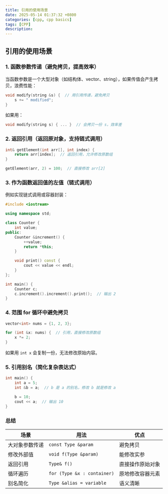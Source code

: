 ```yaml
---
title: 引用的使用场景
date: 2025-05-14 01:37:32 +0800
categories: [cpp, cpp basics]
tags: [CPP]
description: 
---
```

## 引用的使用场景

### 1. 函数参数传递（避免拷贝，提高效率）

当函数参数是一个大型对象（如结构体、vector、string），如果传值会产生拷贝，浪费性能：

```c++
void modify(string &s) {  // 用引用传递，避免拷贝
    s += " modified";
}
```

如果用：

```c++
void modify(string s) { ... }  // 会拷贝一份 s，效率差
```

### 2. 返回引用（返回原对象，支持链式调用）

```c++
int& getElement(int arr[], int index) {
    return arr[index];  // 返回引用，允许修改原数组
}

getElement(arr, 2) = 100;  // 直接修改 arr[2]
```

### 3. 作为函数返回值的左值（链式调用）

例如实现链式调用或容器封装：

```c++
#include <iostream>

using namespace std;

class Counter {
    int value;
public:
    Counter &increment() {
        ++value;
        return *this;
    }

    void print() const {
        cout << value << endl;
    }
};

int main() {
    Counter c;
    c.increment().increment().print();  // 输出 2
}
```

### 4. 范围 for 循环中避免拷贝

```c++
vector<int> nums = {1, 2, 3};

for (int &x: nums) {  // 引用，直接修改原数组
    x *= 2;
}
```

如果用 `int x` 会复制一份，无法修改原始内容。

### 5. 引用别名（简化复杂表达式）

```c++
int main() {
    int a = 5;
    int &b = a;  // b 是 a 的别名，修改 b 就是修改 a

    b = 10;
    cout << a;  // 输出 10
}
```

### 总结

| 场景           | 用法                        | 优点             |
| -------------- | --------------------------- | ---------------- |
| 大对象参数传递 | `const Type &param`         | 避免拷贝         |
| 修改外部值     | `void f(Type &param)`       | 能修改实参       |
| 返回引用       | `Type& f()`                 | 直接操作原始对象 |
| 循环遍历       | `for (Type &x : container)` | 原地修改容器元素 |
| 别名简化       | `Type &alias = variable`    | 语义清晰         |
